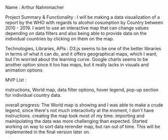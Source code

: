 Name : Arthur Nahmmacher


Project Summary & Functionality :
I will be making a data visualization of a report by the WHO with regards to
alcohol cosumption by Country between 2010 - 2019.
I want to use an interactive map that can change values depending on data
filters and also being able to provide data on the individual countries by 
clicking on them on the map.

Technologies, Libraries, APIs :
    D3.js seems to be one of the better libraries in terms of what it can do,
    and it offers geographical maps, which I want, but I'm worried about the 
    learning curve. Google charts seems to be another option since it too has
    maps, but it really lacks in visuals and animation options


MVP List :

instructions, World map, data filter options, hover legend, pop-up section 
for individual country data.


overall progress:
The World map is showing and I was able to make a crude legend, since there's not much interactivity at the moment, I don't have instructions.
creating the map took most of my time. importing and mainipulating the data was more challenging than expected. Started working on way to sort data
rerender map, but ran out of time. This will be implemented in the final version later on. 